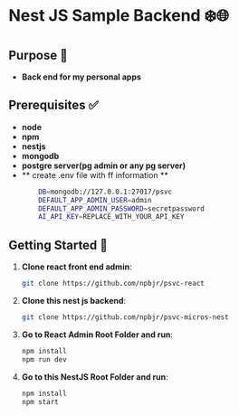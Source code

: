# Nest JS Sample Backend ❄️🌐

## Purpose 🚀
- **Back end for my personal apps**  

## Prerequisites ✅

- **node**
- **npm**
- **nestjs**
- **mongodb**
- **postgre server(pg admin or any pg server)**
- ** create .env file with ff information **
  ```bash
      DB=mongodb://127.0.0.1:27017/psvc
      DEFAULT_APP_ADMIN_USER=admin
      DEFAULT_APP_ADMIN_PASSWORD=secretpassword
      AI_API_KEY=REPLACE_WITH_YOUR_API_KEY
  ```

## Getting Started 🌟

1. **Clone react front end admin**:
   ```bash
   git clone https://github.com/npbjr/psvc-react
   ```
2. **Clone this nest js backend**:
   ```bash
   git clone https://github.com/npbjr/psvc-micros-nest
   ```

3. **Go to React Admin Root Folder and run**:
   ```bash
   npm install
   npm run dev
   ```

4. **Go to this NestJS Root Folder and run**:
   ```bash
   npm install
   npm start
   ```
  
